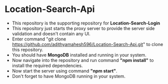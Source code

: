 # Location-Search-Api
* This repository is the supporting repository for <strong>Location-Search-Login</strong>
* This repository just starts the proxy server to provide the server side validation and doesn't contain any UI.
* Enter command "git clone https://github.com/adithyamahesh596/Location-Search-Api.git" to clone this repository.
* You should have <strong>MongoDB</strong> installed and running in your system.
* Now navigate into the repository and run command <strong>"npm install"</strong> to install the required dependencies.
* Now start the server using command <strong>"npm start"</strong>.
* Don't forget to have MongoDB running in your system.
